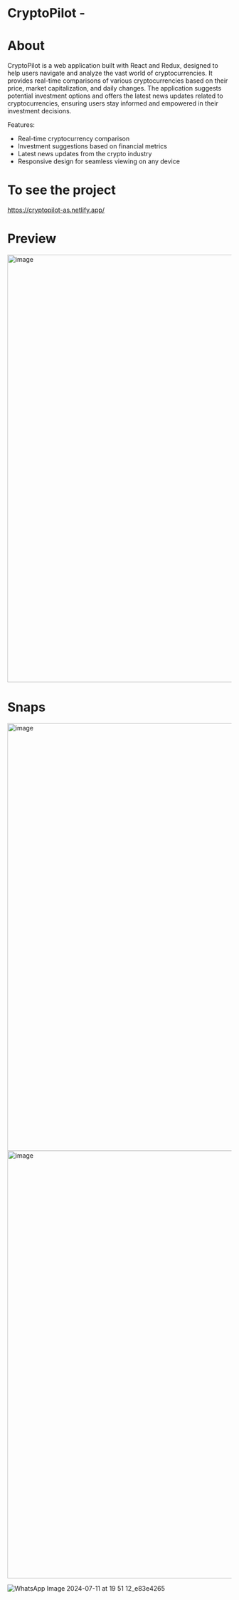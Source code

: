 # CryptoPilot - 
# About

CryptoPilot is a web application built with React and Redux, designed to help users navigate and analyze the vast world of cryptocurrencies. It provides real-time comparisons of various cryptocurrencies based on their price, market capitalization, and daily changes. The application suggests potential investment options and offers the latest news updates related to cryptocurrencies, ensuring users stay informed and empowered in their investment decisions.

Features:

- Real-time cryptocurrency comparison
- Investment suggestions based on financial metrics
- Latest news updates from the crypto industry
- Responsive design for seamless viewing on any device

# To see the project

https://cryptopilot-as.netlify.app/

# Preview

<img width="959" alt="image" src="https://github.com/123Akshat/Cryptopilot/assets/103346687/a0aee5f9-0e0b-4101-9644-8c2f982e4919">

# Snaps

<img width="959" alt="image" src="https://github.com/123Akshat/Cryptopilot/assets/103346687/03e53162-7a35-415e-9f39-b53138921d85">

<img width="959" alt="image" src="https://github.com/123Akshat/Cryptopilot/assets/103346687/8c6a5211-3bf4-483f-9642-cda2d7bfcb91">

![WhatsApp Image 2024-07-11 at 19 51 12_e83e4265](https://github.com/123Akshat/Cryptopilot/assets/103346687/b7688662-1633-41ed-aaeb-2a0b270723b9)


